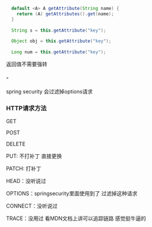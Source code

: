 ```java
  default <A> A getAttribute(String name) {
	return (A) getAttributes().get(name);
  }
  
  String s = this.getAttribute("key");
  
  Object obj = this.getAttribute("key");
  
  Long num = this.getAttribute("key");
```

返回值不需要强转

#### -

spring security 会过滤掉options请求 

### HTTP请求方法

GET

POST

DELETE

PUT: 不打补丁 直接更换

PATCH: 打补丁

HEAD：没听说过

OPTIONS：springsecurity里面使用到了 过滤掉这种请求

CONNECT：没听说过

TRACE：没用过 看MDN文档上讲可以追踪链路 感觉挺牛逼的

